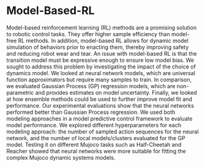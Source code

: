 # Model-Based-RL

Model-based reinforcement learning (RL) methods are a promising solution to robotic control tasks. They offer higher sample efficiency than model-free RL methods. In addition, model-based RL allows for dynamic model simulation of behaviors prior to enacting them, thereby improving safety and reducing robot wear and tear. An issue with model-based RL is that the transition model must be expressive enough to ensure low model bias. We sought to address this problem by investigating the impact of the choice of dynamics model. We looked at neural network models, which are universal function approximators but require many samples to train. In comparison, we evaluated Gaussian Process (GP) regression models, which are non-parametric and provides estimates on model uncertainty. Finally, we looked at how ensemble methods could be used to further improve model fit and performance. Our experimental evaluations show that the neural networks performed better than Gaussian Process regression. We used both modeling approaches in a model predictive control framework to evaluate model performance. We explored different hyperparameters for each modeling approach: the number of sampled action sequences for the neural network, and the number of local models/clusters evaluated for the GP model. Testing it on different Mujoco tasks such as Half-Cheetah and Reacher showed that neural networks were more suitable for fitting the complex Mujoco dynamic systems models.
